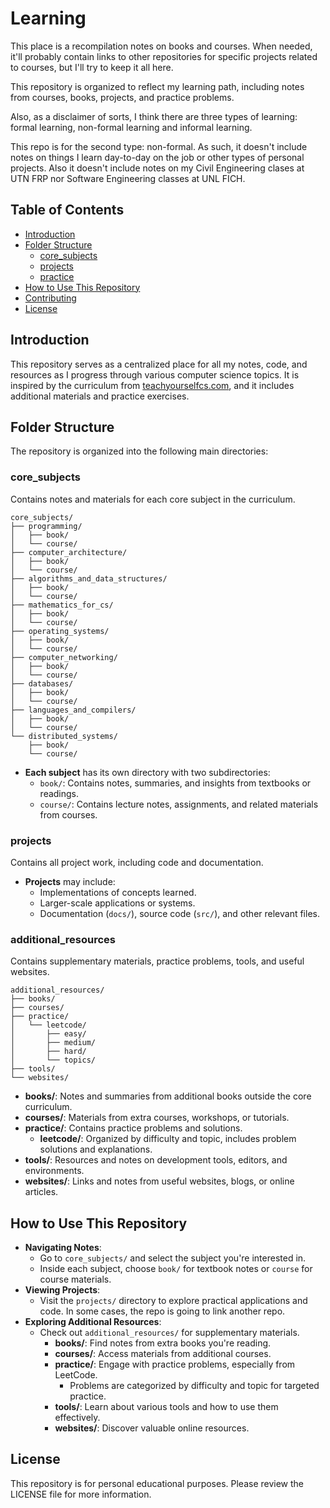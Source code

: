 # Learning

This place is a recompilation notes on books and courses. When needed, it'll
probably contain links to other repositories for specific projects related to
courses, but I'll try to keep it all here.

This repository is organized to reflect my learning path, including notes from
courses, books, projects, and practice problems.

Also, as a disclaimer of sorts, I think there are three types of learning:
formal learning, non-formal learning and informal learning.

This repo is for the second type: non-formal. As such, it doesn't include notes
on things I learn day-to-day on the job or other types of personal projects.
Also it doesn't include notes on my Civil Engineering clases at UTN FRP nor
Software Engineering classes at UNL FICH.

## Table of Contents

- [Introduction](#introduction)
- [Folder Structure](#folder-structure)
  - [core_subjects](#core_subjects)
  - [projects](#projects)
  - [practice](#practice)
- [How to Use This Repository](#how-to-use-this-repository)
- [Contributing](#contributing)
- [License](#license)

## Introduction

This repository serves as a centralized place for all my notes, code, and
resources as I progress through various computer science topics. It is inspired
by the curriculum from [teachyourselfcs.com](https://teachyourselfcs.com/), and
it includes additional materials and practice exercises.

## Folder Structure

The repository is organized into the following main directories:

### core_subjects

Contains notes and materials for each core subject in the curriculum.

```
core_subjects/
├── programming/
│   ├── book/
│   └── course/
├── computer_architecture/
│   ├── book/
│   └── course/
├── algorithms_and_data_structures/
│   ├── book/
│   └── course/
├── mathematics_for_cs/
│   ├── book/
│   └── course/
├── operating_systems/
│   ├── book/
│   └── course/
├── computer_networking/
│   ├── book/
│   └── course/
├── databases/
│   ├── book/
│   └── course/
├── languages_and_compilers/
│   ├── book/
│   └── course/
└── distributed_systems/
    ├── book/
    └── course/
```

- **Each subject** has its own directory with two subdirectories:
  - `book/`: Contains notes, summaries, and insights from textbooks or readings.
  - `course/`: Contains lecture notes, assignments, and related materials from
    courses.

### projects

Contains all project work, including code and documentation.

- **Projects** may include:
  - Implementations of concepts learned.
  - Larger-scale applications or systems.
  - Documentation (`docs/`), source code (`src/`), and other relevant files.

### additional_resources

Contains supplementary materials, practice problems, tools, and useful websites.

```
additional_resources/
├── books/
├── courses/
├── practice/
│   └── leetcode/
│       ├── easy/
│       ├── medium/
│       ├── hard/
│       └── topics/
├── tools/
└── websites/
```

- **books/**: Notes and summaries from additional books outside the core
  curriculum.
- **courses/**: Materials from extra courses, workshops, or tutorials.
- **practice/**: Contains practice problems and solutions.
  - **leetcode/**: Organized by difficulty and topic, includes problem solutions
    and explanations.
- **tools/**: Resources and notes on development tools, editors, and
  environments.
- **websites/**: Links and notes from useful websites, blogs, or online
  articles.

## How to Use This Repository

- **Navigating Notes**:
  - Go to `core_subjects/` and select the subject you're interested in.
  - Inside each subject, choose `book/` for textbook notes or `course` for
    course materials.
- **Viewing Projects**:
  - Visit the `projects/` directory to explore practical applications and code.
    In some cases, the repo is going to link another repo.
- **Exploring Additional Resources**:
  - Check out `additional_resources/` for supplementary materials.
    - **books/**: Find notes from extra books you're reading.
    - **courses/**: Access materials from additional courses.
    - **practice/**: Engage with practice problems, especially from LeetCode.
      - Problems are categorized by difficulty and topic for targeted practice.
    - **tools/**: Learn about various tools and how to use them effectively.
    - **websites/**: Discover valuable online resources.

## License

This repository is for personal educational purposes. Please review the LICENSE
file for more information.

